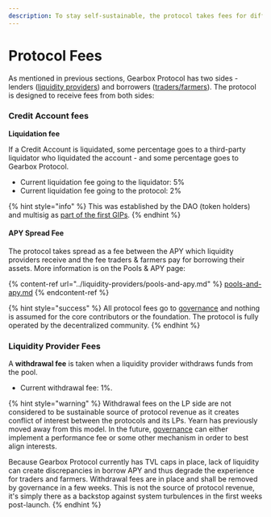 ```yaml
---
description: To stay self-sustainable, the protocol takes fees for different operations.
---
```


# Protocol Fees

As mentioned in previous sections, Gearbox Protocol has two sides - lenders ([liquidity providers](../liquidity-providers/pools-and-apy.md)) and borrowers ([traders/farmers](broken-reference)). The protocol is designed to receive fees from both sides:

### **Credit Account fees**

**Liquidation fee**

If a Credit Account is liquidated, some percentage goes to a third-party liquidator who liquidated the account - and some percentage goes to Gearbox Protocol.

* Current liquidation fee going to the liquidator: 5%
* Current liquidation fee going to the protocol: 2%

{% hint style="info" %}
This was established by the DAO (token holders) and multisig as [part of the first GIPs](https://gov.gearbox.fi/t/gip-1-proposal-to-add-pools/347).
{% endhint %}

#### APY Spread Fee

The protocol takes spread as a fee between the APY which liquidity providers receive and the fee traders & farmers pay for borrowing their assets. More information is on the Pools & APY page:

{% content-ref url="../liquidity-providers/pools-and-apy.md" %}
[pools-and-apy.md](../liquidity-providers/pools-and-apy.md)
{% endcontent-ref %}

{% hint style="success" %}
All protocol fees go to [governance](../governance/setup/) and nothing is assumed for the core contributors or the foundation. The protocol is fully operated by the decentralized community.
{% endhint %}

### **Liquidity Provider Fees**

A **withdrawal fee** is taken when a liquidity provider withdraws funds from the pool.&#x20;

* Current withdrawal fee: 1%.

{% hint style="warning" %}
Withdrawal fees on the LP side are not considered to be sustainable source of protocol revenue as it creates conflict of interest between the protocols and its LPs. Yearn has previously moved away from this model. In the future, [governance](../governance/setup/) can either implement a performance fee or some other mechanism in order to best align interests.&#x20;

Because Gearbox Protocol currently has TVL caps in place, lack of liquidity can create discrepancies in borrow APY and thus degrade the experience for traders and farmers. Withdrawal fees are in place and shall be removed by governance in a few weeks. This is not the source of protocol revenue, it's simply there as a backstop against system turbulences in the first weeks post-launch.
{% endhint %}
